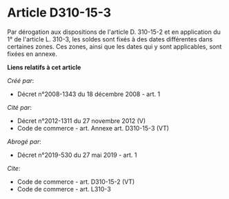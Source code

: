 # Article D310-15-3

Par dérogation aux dispositions de l'article D. 310-15-2 et en application du 1° de l'article L. 310-3, les soldes sont fixés
à des dates différentes dans certaines zones. Ces zones, ainsi que les dates qui y sont applicables, sont fixées en annexe.

**Liens relatifs à cet article**

_Créé par_:

  - Décret n°2008-1343 du 18 décembre 2008 - art. 1

_Cité par_:

  - Décret n°2012-1311 du 27 novembre 2012 (V)
  - Code de commerce - art. Annexe art. D310-15-3 (VT)

_Abrogé par_:

  - Décret n°2019-530 du 27 mai 2019 - art. 1

_Cite_:

  - Code de commerce - art. D310-15-2 (VT)
  - Code de commerce - art. L310-3
